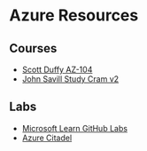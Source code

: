 # Azure Resources

## Courses

- [Scott Duffy AZ-104](https://gale.udemy.com/course/70533-azure/learn/lecture/36809328#overview)
- [John Savill Study Cram v2](https://www.youtube.com/watch?v=0Knf9nub4-k)

## Labs

- [Microsoft Learn GitHub Labs](https://microsoftlearning.github.io/AZ-104-MicrosoftAzureAdministrator/)  
- [Azure Citadel](https://azurecitadel.com/)